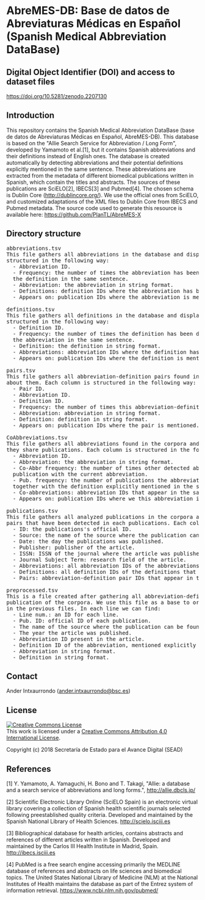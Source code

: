 # AbreMES-DB: Base de datos de Abreviaturas Médicas en Español (Spanish Medical Abbreviation DataBase)

## Digital Object Identifier (DOI) and access to dataset files

https://doi.org/10.5281/zenodo.2207130


## Introduction

This repository contains the Spanish Medical Abbreviation DataBase (base de datos de Abreviaturas Médicas en Español, 
AbreMES-DB). 
This database is based on the "Allie Search Service for Abbreviation / Long Form", developed by Yamamoto et al.[1], but it contains Spanish abbreviations and their definitions instead of English ones. 
The database is created automatically by detecting abbreviations and their potential definitions explicitly mentioned in the same sentence. These abbreviations are extracted from the metadata of different biomedical publications written in Spanish, which contain the titles and abstracts. 
The sources of these publications are SciELO[2], IBECS[3] and Pubmed[4]. 
The chosen schema is Dublin Core (http://dublincore.org/). We use the official ones from SciELO, and customized adaptations of the XML files to Dublin Core from IBECS and Pubmed metadata. 
The source code used to generate this resource is available here: https://github.com/PlanTL/AbreMES-X


## Directory structure

<pre>
abbreviations.tsv
This file gathers all abbreviations in the database and displays information about them. Each column is 
structured in the following way:
  - Abbreviation ID.
  - Frequency: the number of times the abbreviation has been detected in the corpora, together with 
  the definition in the same sentence.
  - Abbreviation: the abbreviation in string format.
  - Definitions: definition IDs where the abbreviation has been associated to.
  - Appears on: publication IDs where the abbreviation is mentioned.

definitions.tsv
This file gathers all definitions in the database and displays information about them. Each column is 
structured in the following way:
  - Definition ID.
  - Frequency: the number of times the definition has been detected in the corpora, together with 
  the abbreviation in the same sentence.
  - Definition: the definition in string format.
  - Abbreviations: abbreviation IDs where the definition has been associated to.
  - Appears on: publication IDs where the definition is mentioned.

pairs.tsv
This file gathers all abbreviation-definition pairs found in the corpora and displays information 
about them. Each column is structured in the following way:
  - Pair ID.
  - Abbreviation ID.
  - Definition ID.
  - Frequency: the number of times this abbreviation-definition pair has been detected in the corpora.
  - Abbreviation: abbreviation in string format.
  - Definition: definition in string format.
  - Appears on: publication IDs where the pair is mentioned.

CoAbbreviations.tsv
This file gathers all abbreviations found in the corpora and those abbreviations with whom 
they share publications. Each column is structured in the following way:
  - Abbreviation ID.
  - Abbreviation: the abbreviation in string format.
  - Co-Abbr frequency: the number of times other detected abbreviations appear in the same 
  publication with the current abbreviation.
  - Pub. frequency: the number of publications the abbreviation appears in the analyzed corpora, 
  together with the definition explicitly mentioned in the same sentence.
  - Co-abbreviations: abbreviation IDs that appear in the same publication.
  - Appears on: publication IDs where we this abbreviation is mentioned.

publications.tsv
This file gathers all analyzed publications in the corpora and those abbreviation-definition 
pairs that have been detected in each publications. Each column is structured in the following way:
  - ID: the publications's official ID.
  - Source: the name of the source where the publication can be found.
  - Date: the day the publications was published.
  - Publisher: publisher of the article.
  - ISSN: ISSN of the journal where the article was published.
  - Journal Subject Term: research field of the article.
  - Abbreviations: all abbreviation IDs of the abbreviations that have been detected in the publications.
  - Definitions: all definition IDs of the definitions that have been detected in the publications.
  - Pairs: abbreviation-definition pair IDs that appear in the article.

preprocessed.tsv
This is a file created after gathering all abbreviation-definition pairs detected in all the 
publication of the corpora. We use this file as a base to organize all the information specified 
in the previous files. In each line we can find:
  - Line num.: an ID for each line.
  - Pub. ID: official ID of each publication.
  - The name of the source where the publication can be found.
  - The year the article was published.
  - Abbreviation ID present in the article.
  - Definition ID of the abbreviation, mentioned explicitly in the document in the same sentence.
  - Abbreviation in string format.
  - Definition in string format.
</pre>


## Contact

Ander Intxaurrondo (ander.intxaurrondo@bsc.es)


## License

<a rel="license" href="http://creativecommons.org/licenses/by/4.0/"><img alt="Creative Commons License" style="border-width:0" src="https://i.creativecommons.org/l/by/4.0/88x31.png" /></a><br />This work is licensed under a <a rel="license" href="http://creativecommons.org/licenses/by/4.0/">Creative Commons Attribution 4.0 International License</a>.

Copyright (c) 2018 Secretaría de Estado para el Avance Digital (SEAD)


## References

[1] Y. Yamamoto, A. Yamaguchi, H. Bono and T. Takagi, "Allie: a database and a search service of abbreviations and long forms.", http://allie.dbcls.jp/

[2] Scientific Electronic Library Online (SciELO Spain) is an electronic virtual library covering a collection of Spanish health scientific journals selected following preestablished quality criteria. Developed and maintained by the Spanish National Library of Health Sciences.  http://scielo.isciii.es

[3] Bibliographical database for health articles, contains abstracts and references of different articles written in Spanish. Developed and maintained by the Carlos III Health Institute in Madrid, Spain. http://ibecs.isciii.es

[4] PubMed is a free search engine accessing primarily the MEDLINE database of references and abstracts on life sciences and biomedical topics. The United States National Library of Medicine (NLM) at the National Institutes of Health maintains the database as part of the Entrez system of information retrieval. https://www.ncbi.nlm.nih.gov/pubmed/
